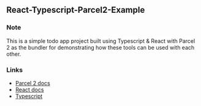 ## React-Typescript-Parcel2-Example

### Note
This is a simple todo app project built using Typescript & React with Parcel 2 as the bundler for demonstrating how these tools can be used with each other. 

### Links
- [Parcel 2 docs](https://v2.parceljs.org/)
- [React docs](https://reactjs.org/docs/)
- [Typescript](https://www.typescriptlang.org/docs/)